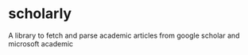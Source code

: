 # scholarly
A library to fetch and parse academic articles from google scholar and microsoft academic
